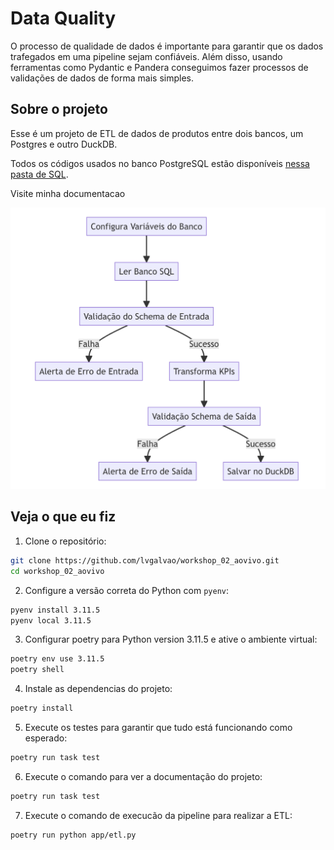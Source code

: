 # Data Quality

O processo de qualidade de dados é importante para garantir que os dados trafegados em uma pipeline sejam confiáveis. Além disso, usando ferramentas como Pydantic e Pandera conseguimos fazer processos de validações de dados de forma mais simples.

## Sobre o projeto

Esse é um projeto de ETL de dados de produtos entre dois bancos, um Postgres e outro DuckDB.

Todos os códigos usados no banco PostgreSQL estão disponíveis [nessa pasta de SQL](sql/).

Visite minha documentacao

[![Fluxo ETL](pics/codeflows.png)](https://juanveronez.github.io/data-quality/)

## Veja o que eu fiz

1. Clone o repositório:

```bash
git clone https://github.com/lvgalvao/workshop_02_aovivo.git
cd workshop_02_aovivo
```

2. Configure a versão correta do Python com `pyenv`:

```bash
pyenv install 3.11.5
pyenv local 3.11.5
```

3. Configurar poetry para Python version 3.11.5 e ative o ambiente virtual:

```bash
poetry env use 3.11.5
poetry shell
```

4. Instale as dependencias do projeto:

```bash
poetry install
```

5. Execute os testes para garantir que tudo está funcionando como esperado:

```bash
poetry run task test
```

6. Execute o comando para ver a documentação do projeto:

```bash
poetry run task test
```

7. Execute o comando de execucão da pipeline para realizar a ETL:

```bash
poetry run python app/etl.py
```
